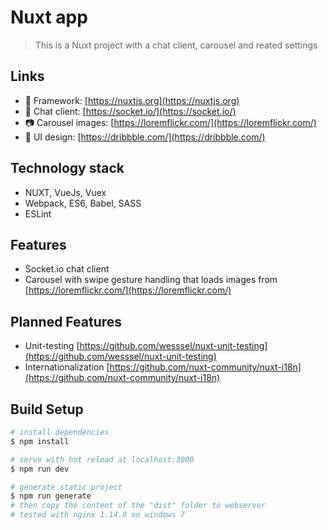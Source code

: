 # Nuxt app

> This is a Nuxt project with a chat client, carousel and reated settings

## Links

- 📘 Framework: [https://nuxtjs.org](https://nuxtjs.org)
- 💬 Chat client: [https://socket.io/](https://socket.io/)
- 📷 Carousel images: [https://loremflickr.com/](https://loremflickr.com/)
- 🎨 UI design: [https://dribbble.com/](https://dribbble.com/)


## Technology stack

- NUXT, VueJs, Vuex
- Webpack, ES6, Babel, SASS
- ESLint


## Features

- Socket.io chat client
- Carousel with swipe gesture handling that loads images from [https://loremflickr.com/](https://loremflickr.com/)


## Planned Features

- Unit-testing [https://github.com/wesssel/nuxt-unit-testing](https://github.com/wesssel/nuxt-unit-testing)
- Internationalization [https://github.com/nuxt-community/nuxt-i18n](https://github.com/nuxt-community/nuxt-i18n)


## Build Setup

``` bash
# install dependencies
$ npm install

# serve with hot reload at localhost:3000
$ npm run dev

# generate static project
$ npm run generate
# then copy the content of the "dist" folder to webserver
# tested with nginx 1.14.0 on windows 7
```
